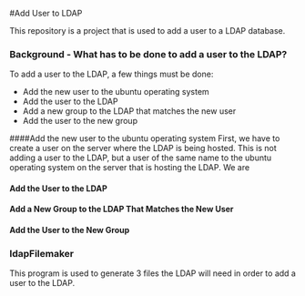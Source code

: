 #Add User to LDAP

This repository is a project that is used to add a user to a LDAP database.


### Background - What has to be done to add a user to the LDAP?

To add a user to the LDAP, a few things must be done:
* Add the new user to the ubuntu operating system
* Add the user to the LDAP
* Add a new group to the LDAP that matches the new user
* Add the user to the new group


####Add the new user to the ubuntu operating system
First, we have to create a user on the server where the LDAP is being hosted. This is not adding a user to the LDAP, but a user of the same name to the ubuntu operating system on the server that is hosting the LDAP. We are

#### Add the User to the LDAP

#### Add a New Group to the LDAP That Matches the New User

#### Add the User to the New Group


### ldapFilemaker

This program is used to generate 3 files the LDAP will need in order to add a user to the LDAP. 